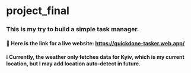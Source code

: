 # project_final

### This is my try to build a simple task manager.

#### 🔗 Here is the link for a **live website**: https://quickdone-tasker.web.app/

#### ℹ️ Currently, the weather only fetches data for Kyiv, which is my current location, but I may add location auto-detect in future.
